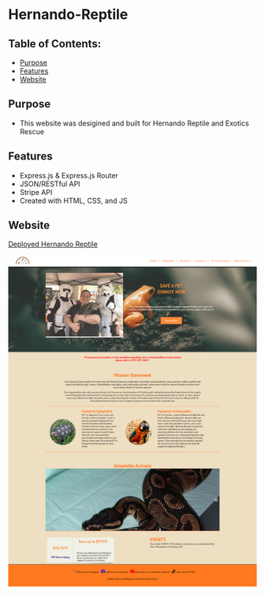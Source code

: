 # Hernando-Reptile


## Table of Contents:

- [Purpose](#purpose)
- [Features](#features)
- [Website](#website)

## Purpose

- This website was desigined and built for Hernando Reptile and Exotics Rescue

## Features

- Express.js & Express.js Router
- JSON/RESTful API
- Stripe API
- Created with HTML, CSS, and JS

## Website

[Deployed Hernando Reptile](https://www.hernandoreptile.org)

![Weather App](./public/images/home-img-prev.png)
